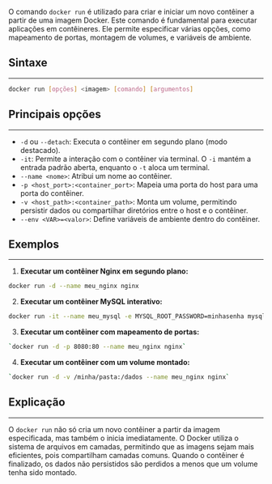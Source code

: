 O comando `docker run` é utilizado para criar e iniciar um novo contêiner a partir de uma imagem Docker. Este comando é fundamental para executar aplicações em contêineres. Ele permite especificar várias opções, como mapeamento de portas, montagem de volumes, e variáveis de ambiente.

## Sintaxe
---
```bash
docker run [opções] <imagem> [comando] [argumentos]
```
## Principais opções
---
- `-d` ou `--detach`: Executa o contêiner em segundo plano (modo destacado).
- `-it`: Permite a interação com o contêiner via terminal. O `-i` mantém a entrada padrão aberta, enquanto o `-t` aloca um terminal.
- `--name <nome>`: Atribui um nome ao contêiner.
- `-p <host_port>:<container_port>`: Mapeia uma porta do host para uma porta do contêiner.
- `-v <host_path>:<container_path>`: Monta um volume, permitindo persistir dados ou compartilhar diretórios entre o host e o contêiner.
- `--env <VAR>=<valor>`: Define variáveis de ambiente dentro do contêiner.
## Exemplos
---
1. **Executar um contêiner Nginx em segundo plano:**
```bash
docker run -d --name meu_nginx nginx
```
2. **Executar um contêiner MySQL interativo:**
```bash
docker run -it --name meu_mysql -e MYSQL_ROOT_PASSWORD=minhasenha mysql
```
3. **Executar um contêiner com mapeamento de portas:**
```bash
`docker run -d -p 8080:80 --name meu_nginx nginx`
```
4. **Executar um contêiner com um volume montado:**
```bash
`docker run -d -v /minha/pasta:/dados --name meu_nginx nginx`
```
## Explicação
---
O `docker run` não só cria um novo contêiner a partir da imagem especificada, mas também o inicia imediatamente. O Docker utiliza o sistema de arquivos em camadas, permitindo que as imagens sejam mais eficientes, pois compartilham camadas comuns. Quando o contêiner é finalizado, os dados não persistidos são perdidos a menos que um volume tenha sido montado.